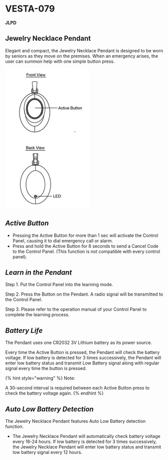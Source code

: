 # VESTA-079

**JLPD**

## **Jewelry Necklace Pendant**

Elegant and compact, the Jewelry Necklace Pendant is designed to be worn by seniors as they move on the premises. When an emergency arises, the user can summon help with one simple button press.

![](<.gitbook/assets/0 (53).jpeg>)

## _**Active Button**_

* Pressing the Active Button for more than 1 sec will activate the Control Panel, causing it to dial emergency call or alarm.
* Press and hold the Active Button for 8 seconds to send a Cancel Code to the Control Panel. (This function is not compatible with every control panel).

## _**Learn in the Pendant**_

Step 1. Put the Control Panel into the learning mode.

Step 2. Press the Button on the Pendant. A radio signal will be transmitted to the Control Panel.

Step 3. Please refer to the operation manual of your Control Panel to complete the learning process.

## _**Battery Life**_

The Pendant uses one CR2032 3V Lithium battery as its power source.

Every time the Active Button is pressed, the Pendant will check the battery voltage. If low battery is detected for 3 times successively, the Pendant will enter low battery status and transmit Low Battery signal along with regular signal every time the button is pressed.

{% hint style="warning" %}
Note:

A 30-second interval is required between each Active Button press to check the battery voltage again.
{% endhint %}

## _**Auto Low Battery Detection**_

The Jewelry Necklace Pendant features Auto Low Battery detection function.

* The Jewelry Necklace Pendant will automatically check battery voltage every 16-24 hours. If low battery is detected for 3 times successively, the Jewelry Necklace Pendant will enter low battery status and transmit low battery signal every 12 hours.
